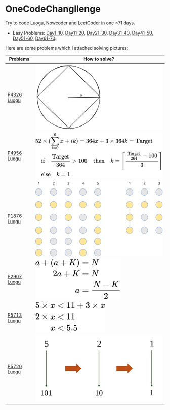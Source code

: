 # OneCodeChangllenge

Try to code Luogu, Nowcoder and LeetCoder in one $\times 71$ days.

- Easy Problems: [Day1-10](./Day1-10/), [Day11-20](./Day11-20/), [Day21-30](./Day21-30/), [Day31-40](./Day31-40/), [Day41-50](./Day41-50/), [Day51-60](./Day51-60/), [Day61-70](./Day61-70/).

Here are some problems which I attached solving pictures:

|Problems|How to solve?|
|---|---|
|[P4326 Luogu](https://www.luogu.com.cn/problem/P4326)|![P4326 Solve](./Day1-10/Day1/P4326inLuogu.svg)|
|[P4956 Luogu](https://www.luogu.com.cn/problem/P4956)|![P4956 Solve](./Day21-30/Day22/P4956solve.svg)|
|[P1876 Luogu](https://www.luogu.com.cn/problem/P1876)|![P1876 Solve](./Day61-70/Day63/Idea.svg)|
|[P2907 Luogu](https://www.luogu.com.cn/problem/P2907)|![P2907 Solve](./Day61-70/Day66/Solve.svg)|
|[P5713 Luogu](https://www.luogu.com.cn/problem/P5713)|![P5713 Solve](./Day61-70/Day69/Solve.svg)|
|[P5720 Luogu](https://www.luogu.com.cn/problem/P5720)|![P5720 Solve](./Day71/Solve.svg)|
